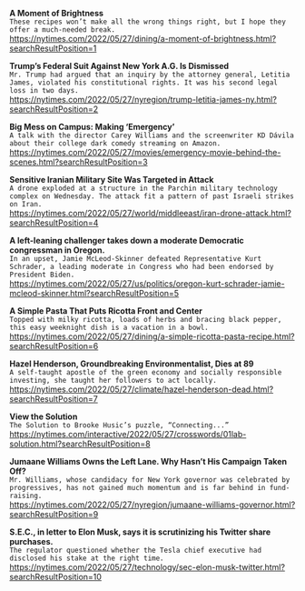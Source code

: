**A Moment of Brightness**\
`These recipes won’t make all the wrong things right, but I hope they offer a much-needed break.`\
https://nytimes.com/2022/05/27/dining/a-moment-of-brightness.html?searchResultPosition=1

**Trump’s Federal Suit Against New York A.G. Is Dismissed**\
`Mr. Trump had argued that an inquiry by the attorney general, Letitia James, violated his constitutional rights. It was his second legal loss in two days.`\
https://nytimes.com/2022/05/27/nyregion/trump-letitia-james-ny.html?searchResultPosition=2

**Big Mess on Campus: Making ‘Emergency’**\
`A talk with the director Carey Williams and the screenwriter KD Dávila about their college dark comedy streaming on Amazon.`\
https://nytimes.com/2022/05/27/movies/emergency-movie-behind-the-scenes.html?searchResultPosition=3

**Sensitive Iranian Military Site Was Targeted in Attack**\
`A drone exploded at a structure in the Parchin military technology complex on Wednesday. The attack fit a pattern of past Israeli strikes on Iran.`\
https://nytimes.com/2022/05/27/world/middleeast/iran-drone-attack.html?searchResultPosition=4

**A left-leaning challenger takes down a moderate Democratic congressman in Oregon.**\
`In an upset, Jamie McLeod-Skinner defeated Representative Kurt Schrader, a leading moderate in Congress who had been endorsed by President Biden.`\
https://nytimes.com/2022/05/27/us/politics/oregon-kurt-schrader-jamie-mcleod-skinner.html?searchResultPosition=5

**A Simple Pasta That Puts Ricotta Front and Center**\
`Topped with milky ricotta, loads of herbs and bracing black pepper, this easy weeknight dish is a vacation in a bowl.`\
https://nytimes.com/2022/05/27/dining/a-simple-ricotta-pasta-recipe.html?searchResultPosition=6

**Hazel Henderson, Groundbreaking Environmentalist, Dies at 89**\
`A self-taught apostle of the green economy and socially responsible investing, she taught her followers to act locally.`\
https://nytimes.com/2022/05/27/climate/hazel-henderson-dead.html?searchResultPosition=7

**View the Solution**\
`The Solution to Brooke Husic’s puzzle, “Connecting...”`\
https://nytimes.com/interactive/2022/05/27/crosswords/01lab-solution.html?searchResultPosition=8

**Jumaane Williams Owns the Left Lane. Why Hasn’t His Campaign Taken Off?**\
`Mr. Williams, whose candidacy for New York governor was celebrated by progressives, has not gained much momentum and is far behind in fund-raising.`\
https://nytimes.com/2022/05/27/nyregion/jumaane-williams-governor.html?searchResultPosition=9

**S.E.C., in letter to Elon Musk, says it is scrutinizing his Twitter share purchases.**\
`The regulator questioned whether the Tesla chief executive had disclosed his stake at the right time.`\
https://nytimes.com/2022/05/27/technology/sec-elon-musk-twitter.html?searchResultPosition=10

